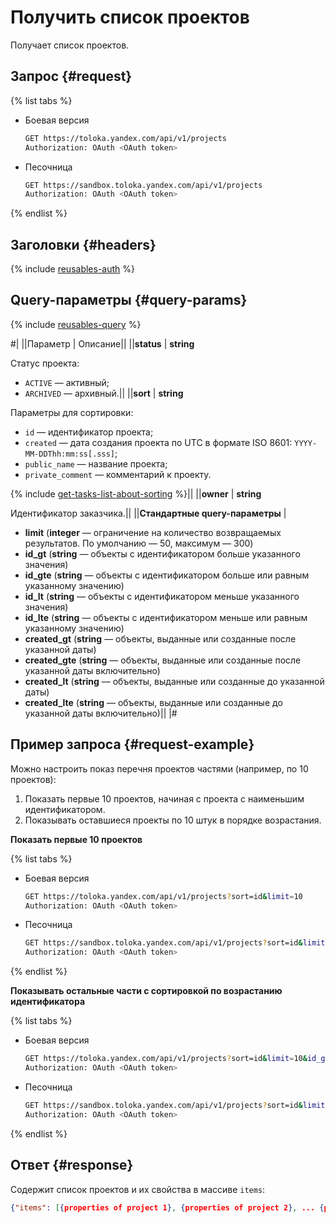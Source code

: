 # Получить список проектов

Получает список проектов.

## Запрос {#request}

{% list tabs %}

- Боевая версия

    ```bash
    GET https://toloka.yandex.com/api/v1/projects
    Authorization: OAuth <OAuth token>
    ```

- Песочница

    ```bash
    GET https://sandbox.toloka.yandex.com/api/v1/projects
    Authorization: OAuth <OAuth token>
    ```

{% endlist %}

## Заголовки {#headers}

{% include [reusables-auth](../_includes/reusables/id-reusables/auth.md) %}

## Query-параметры {#query-params}

{% include [reusables-query](../_includes/reusables/id-reusables/query.md) %}

#|
||Параметр | Описание||
||**status** | **string**

Статус проекта:

- `ACTIVE` — активный;
- `ARCHIVED` — архивный.||
||**sort** | **string**

Параметры для сортировки:

- `id` — идентификатор проекта;
- `created` — дата создания проекта по UTC в формате ISO 8601: `YYYY-MM-DDThh:mm:ss[.sss]`;
- `public_name` — название проекта;
- `private_comment` — комментарий к проекту.

{% include [get-tasks-list-about-sorting](../_includes/concepts/get-tasks-list/id-get-tasks-list/about-sorting.md) %}||
||**owner** | **string**

Идентификатор заказчика.||
||**Стандартные query-параметры** |
- **limit** (**integer** — ограничение на количество возвращаемых результатов. По умолчанию — 50, максимум — 300)
- **id_gt** (**string** — объекты с идентификатором больше указанного значения)
- **id_gte** (**string** — объекты с идентификатором больше или равным указанному значению)
- **id_lt** (**string** — объекты с идентификатором меньше указанного значения)
- **id_lte** (**string** — объекты с идентификатором меньше или равным указанному значению)
- **created_gt** (**string** — объекты, выданные или созданные после указанной даты)
- **created_gte** (**string** — объекты, выданные или созданные после указанной даты включительно)
- **created_lt** (**string** — объекты, выданные или созданные до указанной даты)
- **created_lte** (**string** — объекты, выданные или созданные до указанной даты включительно)||
|#

## Пример запроса {#request-example}

Можно настроить показ перечня проектов частями (например, по 10 проектов):

1. Показать первые 10 проектов, начиная с проекта с наименьшим идентификатором.
1. Показывать оставшиеся проекты по 10 штук в порядке возрастания.

**Показать первые 10 проектов**

{% list tabs %}

- Боевая версия

    ```bash
    GET https://toloka.yandex.com/api/v1/projects?sort=id&limit=10
    Authorization: OAuth <OAuth token>
    ```

- Песочница

    ```bash
    GET https://sandbox.toloka.yandex.com/api/v1/projects?sort=id&limit=10
    Authorization: OAuth <OAuth token>
    ```

{% endlist %}

**Показывать остальные части с сортировкой по возрастанию идентификатора**

{% list tabs %}

- Боевая версия

    ```bash
    GET https://toloka.yandex.com/api/v1/projects?sort=id&limit=10&id_gt=<ID of the last project from the previous response>
    Authorization: OAuth <OAuth token>
    ```

- Песочница

    ```bash
    GET https://sandbox.toloka.yandex.com/api/v1/projects?sort=id&limit=10&id_gt=<id of the last project from the previous response>
    Authorization: OAuth <OAuth token>
    ```

{% endlist %}

## Ответ {#response}

Содержит список проектов и их свойства в массиве `items`:

```json
{"items": [{properties of project 1}, {properties of project 2}, ... {properties of project n}], "has_more": false}
```